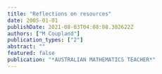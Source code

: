 ```yaml
---
title: "Reflections on resources"
date: 2005-01-01
publishDate: 2021-08-03T04:08:08.302622Z
authors: ["M Coupland"]
publication_types: ["2"]
abstract: ""
featured: false
publication: "*AUSTRALIAN MATHEMATICS TEACHER*"
---
```


